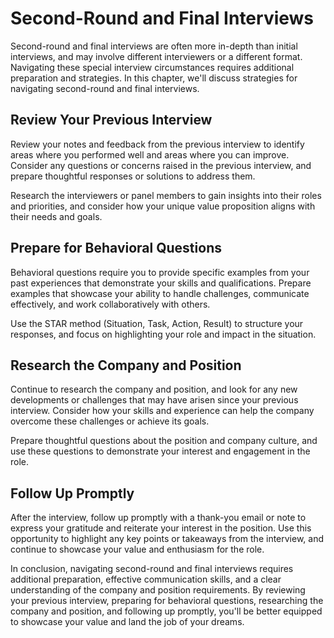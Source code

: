 Second-Round and Final Interviews
========================================================================================

Second-round and final interviews are often more in-depth than initial interviews, and may involve different interviewers or a different format. Navigating these special interview circumstances requires additional preparation and strategies. In this chapter, we'll discuss strategies for navigating second-round and final interviews.

Review Your Previous Interview
------------------------------

Review your notes and feedback from the previous interview to identify areas where you performed well and areas where you can improve. Consider any questions or concerns raised in the previous interview, and prepare thoughtful responses or solutions to address them.

Research the interviewers or panel members to gain insights into their roles and priorities, and consider how your unique value proposition aligns with their needs and goals.

Prepare for Behavioral Questions
--------------------------------

Behavioral questions require you to provide specific examples from your past experiences that demonstrate your skills and qualifications. Prepare examples that showcase your ability to handle challenges, communicate effectively, and work collaboratively with others.

Use the STAR method (Situation, Task, Action, Result) to structure your responses, and focus on highlighting your role and impact in the situation.

Research the Company and Position
---------------------------------

Continue to research the company and position, and look for any new developments or challenges that may have arisen since your previous interview. Consider how your skills and experience can help the company overcome these challenges or achieve its goals.

Prepare thoughtful questions about the position and company culture, and use these questions to demonstrate your interest and engagement in the role.

Follow Up Promptly
------------------

After the interview, follow up promptly with a thank-you email or note to express your gratitude and reiterate your interest in the position. Use this opportunity to highlight any key points or takeaways from the interview, and continue to showcase your value and enthusiasm for the role.

In conclusion, navigating second-round and final interviews requires additional preparation, effective communication skills, and a clear understanding of the company and position requirements. By reviewing your previous interview, preparing for behavioral questions, researching the company and position, and following up promptly, you'll be better equipped to showcase your value and land the job of your dreams.
